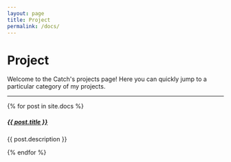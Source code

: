 ```yaml
---
layout: page
title: Project
permalink: /docs/
---
```


# Project

Welcome to the Catch's projects page! Here you can quickly jump to a particular category of my projects.

<div class="section-index">
    <hr class="panel-line">
    {% for post in site.docs  %}     
    <div class="entry">
    <h5><a href="{{ post.url | prepend: site.baseurl }}">{{ post.title }}</a></h5>
    <p>{{ post.description }}</p>
    </div>{% endfor %}
</div>
